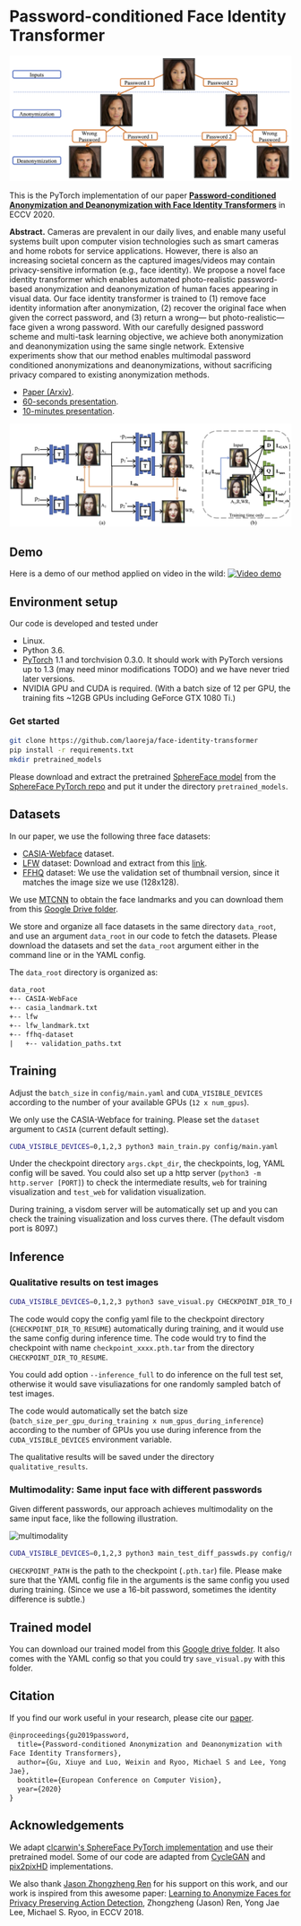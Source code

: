 # Password-conditioned Face Identity Transformer
![teaser](assets/teaser.png)

This is the PyTorch implementation of our paper [**Password-conditioned Anonymization and Deanonymization with Face Identity Transformers**](https://arxiv.org/abs/1911.11759) in ECCV 2020.

**Abstract.** Cameras are prevalent in our daily lives, and enable many
useful systems built upon computer vision technologies such as smart
cameras and home robots for service applications. However, there is
also an increasing societal concern as the captured images/videos may
contain privacy-sensitive information (e.g., face identity). We propose a
novel face identity transformer which enables automated photo-realistic
password-based anonymization and deanonymization of human faces appearing in visual data. Our face identity transformer is trained to (1)
remove face identity information after anonymization, (2) recover the
original face when given the correct password, and (3) return a wrong—
but photo-realistic—face given a wrong password. With our carefully
designed password scheme and multi-task learning objective, we achieve
both anonymization and deanonymization using the same single network. Extensive experiments show that our method enables multimodal
password conditioned anonymizations and deanonymizations, without
sacrificing privacy compared to existing anonymization methods.

* [Paper (Arxiv)](https://arxiv.org/abs/1911.11759).
* [60-seconds presentation](https://youtu.be/9nn3lvr6IsU).
* [10-minutes presentation](https://youtu.be/hANVFxC9Szo).

![Network Architecture](assets/architecture.png)

## Demo
Here is a demo of our method applied on video in the wild:
[![Video demo](http://img.youtube.com/vi/FrYmf-CL4yk/0.jpg)](https://www.youtube.com/watch?v=FrYmf-CL4yk&t=2s)


## Environment setup
Our code is developed and tested under
* Linux.
* Python 3.6.
* [PyTorch](https://pytorch.org/) 1.1 and torchvision 0.3.0. It should work with PyTorch versions up to 1.3 (may need minor modifications TODO) and we have never tried later versions.
* NVIDIA GPU and CUDA is required. (With a batch size of 12 per GPU, the training fits ~12GB GPUs including GeForce GTX 1080 Ti.)


### Get started
```bash
git clone https://github.com/laoreja/face-identity-transformer
pip install -r requirements.txt
mkdir pretrained_models
```
Please download and extract the pretrained [SphereFace model](https://github.com/clcarwin/sphereface_pytorch/blob/master/model/sphere20a_20171020.7z) from the [SphereFace PyTorch repo](https://github.com/clcarwin/sphereface_pytorch) and put it under the directory `pretrained_models`.

## Datasets

In our paper, we use the following three face datasets:

[//]: # (Possible link: The washed list can be downloaded from http://pan.baidu.com/s/1kUdRRJT with password 3zbb . For fast download find manuals how can you do it from baidu".)

* [CASIA-Webface](https://arxiv.org/abs/1411.7923) dataset.
* [LFW](http://vis-www.cs.umass.edu/lfw/) dataset: Download and extract from this [link](http://vis-www.cs.umass..edu/lfw/lfw.tgz).
* [FFHQ](https://github.com/NVlabs/ffhq-dataset) dataset: We use the validation set of thumbnail version, since it matches the image size we use (128x128).

We use [MTCNN](https://ieeexplore.ieee.org/abstract/document/7553523) to obtain the face landmarks and you can download them from this [Google Drive folder](https://drive.google.com/drive/folders/1VHthSoPHC6m9imQzODU4m5k1mYB_D0fk?usp=sharing).

We store and organize all face datasets in the same directory `data_root`, and use an argument `data_root` in our code to fetch the datasets. Please download the datasets and set the `data_root` argument either in the command line or in the YAML config.

The `data_root` directory is organized as:
```
data_root
+-- CASIA-WebFace
+-- casia_landmark.txt
+-- lfw
+-- lfw_landmark.txt
+-- ffhq-dataset
|   +-- validation_paths.txt
```



## Training
Adjust the `batch_size` in `config/main.yaml` and `CUDA_VISIBLE_DEVICES` according to the number of your available GPUs (`12 x num_gpus`). 

We only use the CASIA-Webface for training. Please set the `dataset` argument to `CASIA` (current default setting).
```bash
CUDA_VISIBLE_DEVICES=0,1,2,3 python3 main_train.py config/main.yaml
```

Under the checkpoint directory `args.ckpt_dir`, the checkpoints, log, YAML config will be saved. You could also set up a http server (`python3 -m http.server [PORT]`) to check the intermediate results, `web` for training visualization and `test_web` for validation visualization.

During training, a visdom server will be automatically set up and you can check the training visualization and loss curves there. (The default visdom port is 8097.)


## Inference

### Qualitative results on test images
```bash
CUDA_VISIBLE_DEVICES=0,1,2,3 python3 save_visual.py CHECKPOINT_DIR_TO_RESUME/xxxx.yaml --ckpt_name checkpoint_xxxx.pth.tar --dataset DATASET [--inference_full] 
```

The code would copy the config yaml file to the checkpoint directory (`CHECKPOINT_DIR_TO_RESUME`) automatically during training, and it would use the same config during inference time.
The code would try to find the checkpoint with name `checkpoint_xxxx.pth.tar` from the directory `CHECKPOINT_DIR_TO_RESUME`. 

You could add option `--inference_full` to do inference on the full test set, otherwise it would save visuliazations for one randomly sampled batch of test images.

The code would automatically set the batch size (`batch_size_per_gpu_during_training x num_gpus_during_inference`) according to the number of GPUs you use during inference from the `CUDA_VISIBLE_DEVICES` environment variable.

The qualitative results will be saved under the directory `qualitative_results`.


### Multimodality: Same input face with different passwords
Given different passwords, our approach achieves multimodality on the same input face, like the following illustration.

![multimodality](assets/different_passwords.png)
  
```bash
CUDA_VISIBLE_DEVICES=0,1,2,3 python3 main_test_diff_passwds.py config/main.yaml --resume CHECKPOINT_PATH
```
`CHECKPOINT_PATH` is the path to the checkpoint (`.pth.tar`) file. Please make sure that the YAML config file in the arguments is the same config you used during training. (Since we use a 16-bit password, sometimes the identity difference is subtle.)

## Trained model
You can download our trained model from this [Google drive folder](https://drive.google.com/drive/folders/1s1L0W9fjCVUyRCScYmLMc5Oy7hsTe7Sh?usp=sharing). It also comes with the YAML config so that you could try `save_visual.py` with this folder.


## Citation

If you find our work useful in your research, please cite our [paper](https://arxiv.org/abs/1911.11759).

```
@inproceedings{gu2019password,
  title={Password-conditioned Anonymization and Deanonymization with Face Identity Transformers},
  author={Gu, Xiuye and Luo, Weixin and Ryoo, Michael S and Lee, Yong Jae},
  booktitle={European Conference on Computer Vision},
  year={2020}
}
``` 

## Acknowledgements
We adapt [clcarwin's SphereFace PyTorch implementation](https://github.com/clcarwin/sphereface_pytorch) and use their pretrained model. Some of our code are adapted from [CycleGAN](https://github.com/junyanz/pytorch-CycleGAN-and-pix2pix) and [pix2pixHD](https://github.com/NVIDIA/pix2pixHD) implementations.

We also thank [Jason Zhongzheng Ren](https://jason718.github.io/) for his support on this work, and our work is inspired from this awesome paper: [Learning to Anonymize Faces for
Privacy Preserving Action Detection](https://jason718.github.io/project/privacy/main.html), Zhongzheng (Jason) Ren, Yong Jae Lee, Michael S. Ryoo, in ECCV 2018.